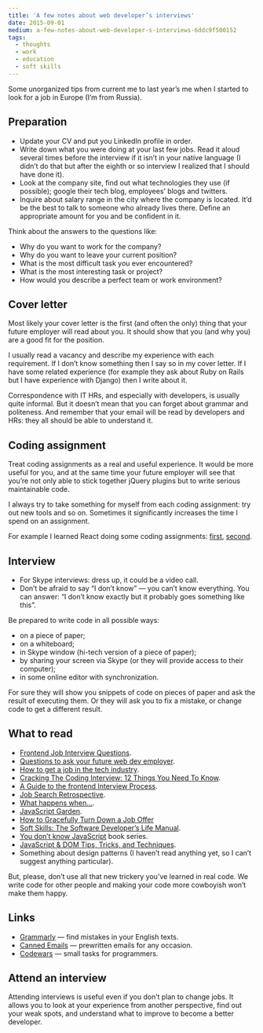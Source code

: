 ```yaml
---
title: 'A few notes about web developer’s interviews'
date: 2015-09-01
medium: a-few-notes-about-web-developer-s-interviews-6ddc9f500152
tags:
  - thoughts
  - work
  - education
  - soft skills
---
```


Some unorganized tips from current me to last year’s me when I started to look for a job in Europe (I’m from Russia).

## Preparation

- Update your CV and put you LinkedIn profile in order.
- Write down what you were doing at your last few jobs. Read it aloud several times before the interview if it isn’t in your native language (I didn’t do that but after the eighth or so interview I realized that I should have done it).
- Look at the company site, find out what technologies they use (if possible); google their tech blog, employees’ blogs and twitters.
- Inquire about salary range in the city where the company is located. It’d be the best to talk to someone who already lives there. Define an appropriate amount for you and be confident in it.

Think about the answers to the questions like:

- Why do you want to work for the company?
- Why do you want to leave your current position?
- What is the most difficult task you ever encountered?
- What is the most interesting task or project?
- How would you describe a perfect team or work environment?

## Cover letter

Most likely your cover letter is the first (and often the only) thing that your future employer will read about you. It should show that you (and why you) are a good fit for the position.

I usually read a vacancy and describe my experience with each requirement. If I don’t know something then I say so in my cover letter. If I have some related experience (for example they ask about Ruby on Rails but I have experience with Django) then I write about it.

Correspondence with IT HRs, and especially with developers, is usually quite informal. But it doesn’t mean that you can forget about grammar and politeness. And remember that your email will be read by developers and HRs: they all should be able to understand it.

## Coding assignment

Treat coding assignments as a real and useful experience. It would be more useful for you, and at the same time your future employer will see that you’re not only able to stick together jQuery plugins but to write serious maintainable code.

I always try to take something for myself from each coding assignment: try out new tools and so on. Sometimes it significantly increases the time I spend on an assignment.

For example I learned React doing some coding assignments: [first](https://github.com/sapegin/react-text-stats), [second](https://github.com/sapegin/react-weather).

## Interview

- For Skype interviews: dress up, it could be a video call.
- Don’t be afraid to say “I don’t know” — you can’t know everything. You can answer: “I don’t know exactly but it probably goes something like this”.

Be prepared to write code in all possible ways:

- on a piece of paper;
- on a whiteboard;
- in Skype window (hi-tech version of a piece of paper);
- by sharing your screen via Skype (or they will provide access to their computer);
- in some online editor with synchronization.

For sure they will show you snippets of code on pieces of paper and ask the result of executing them. Or they will ask you to fix a mistake, or change code to get a different result.

## What to read

- [Frontend Job Interview Questions](https://github.com/h5bp/Front-end-Developer-Interview-Questions).
- [Questions to ask your future web dev employer](https://medium.com/@edwardog/questions-to-ask-your-future-web-dev-employer-f7a161b5bc70).
- [How to get a job in the tech industry](https://medium.com/superhi/how-to-get-a-job-in-the-tech-industry-9b3ca6d5ee88).
- [Cracking The Coding Interview: 12 Things You Need To Know](https://simpleprogrammer.com/2015/01/19/cracking-the-coding-interview/).
- [A Guide to the frontend Interview Process](https://ashleynolan.co.uk/blog/a-guide-to-front-end-interviews).
- [Job Search Retrospective](http://juliepagano.com/blog/2015/08/15/job-search-retrospective/).
- [What happens when…](https://github.com/alex/what-happens-when).
- [JavaScript Garden](http://bonsaiden.github.io/JavaScript-Garden/).
- [How to Gracefully Turn Down a Job Offer](https://www.themuse.com/advice/how-to-gracefully-turn-down-a-job-offer)
- [Soft Skills: The Software Developer’s Life Manual](https://www.amazon.com/gp/product/1617292397/?tag=artesapesphot-20).
- [You don’t know JavaScript](https://github.com/getify/You-Dont-Know-JS) book series.
- [JavaScript & DOM Tips, Tricks, and Techniques](https://www.impressivewebs.com/javascript-dom-tips-tricks-techniques-ebook/).
- Something about design patterns (I haven’t read anything yet, so I can’t suggest anything particular).

But, please, don’t use all that new trickery you’ve learned in real code. We write code for other people and making your code more cowboyish won’t make them happy.

## Links

- [Grammarly](https://www.grammarly.com/) — find mistakes in your English texts.
- [Canned Emails](http://www.cannedemails.com/) — prewritten emails for any occasion.
- [Codewars](https://www.codewars.com/) — small tasks for programmers.

## Attend an interview

Attending interviews is useful even if you don’t plan to change jobs. It allows you to look at your experience from another perspective, find out your weak spots, and understand what to improve to become a better developer.
